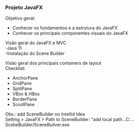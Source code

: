 ### Projeto JavaFX

Objetivo geral:  
- Conhecer os fundamentos e a estrutura do JavaFX  
- Conhecer os principais componentes visuais do JavaFX  
  
Visão geral do JavaFX e MVC  
-Java 11  
-Instalação do Scene Builder  

Visão geral dos principais containers de layout  
Checklist:  
- AnchorPane  
- GridPane  
- SplitPane  
- VBox & HBox  
- BorderPane  
- ScrollPane  


Obs.: add SceneBuilder no Intellid Idea   
Setting > JavaFX > Path to SceneBuilder: "add local path...C:\... ScebeBuilder/SceneBuilver.exe 
